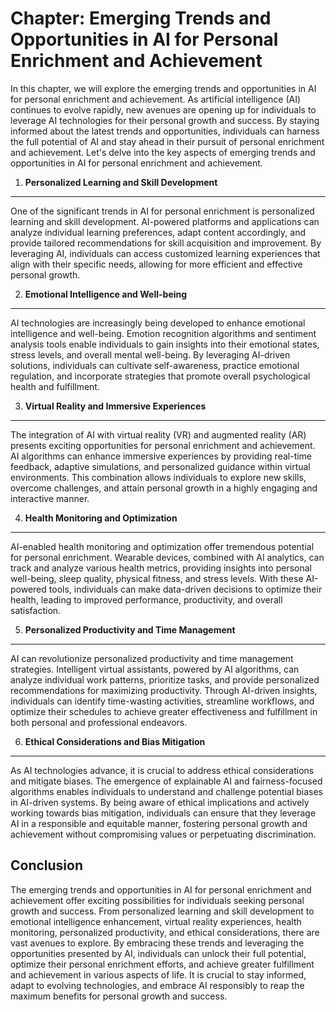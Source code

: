 Chapter: Emerging Trends and Opportunities in AI for Personal Enrichment and Achievement
========================================================================================

In this chapter, we will explore the emerging trends and opportunities in AI for personal enrichment and achievement. As artificial intelligence (AI) continues to evolve rapidly, new avenues are opening up for individuals to leverage AI technologies for their personal growth and success. By staying informed about the latest trends and opportunities, individuals can harness the full potential of AI and stay ahead in their pursuit of personal enrichment and achievement. Let's delve into the key aspects of emerging trends and opportunities in AI for personal enrichment and achievement.

1. **Personalized Learning and Skill Development**
--------------------------------------------------

One of the significant trends in AI for personal enrichment is personalized learning and skill development. AI-powered platforms and applications can analyze individual learning preferences, adapt content accordingly, and provide tailored recommendations for skill acquisition and improvement. By leveraging AI, individuals can access customized learning experiences that align with their specific needs, allowing for more efficient and effective personal growth.

2. **Emotional Intelligence and Well-being**
--------------------------------------------

AI technologies are increasingly being developed to enhance emotional intelligence and well-being. Emotion recognition algorithms and sentiment analysis tools enable individuals to gain insights into their emotional states, stress levels, and overall mental well-being. By leveraging AI-driven solutions, individuals can cultivate self-awareness, practice emotional regulation, and incorporate strategies that promote overall psychological health and fulfillment.

3. **Virtual Reality and Immersive Experiences**
------------------------------------------------

The integration of AI with virtual reality (VR) and augmented reality (AR) presents exciting opportunities for personal enrichment and achievement. AI algorithms can enhance immersive experiences by providing real-time feedback, adaptive simulations, and personalized guidance within virtual environments. This combination allows individuals to explore new skills, overcome challenges, and attain personal growth in a highly engaging and interactive manner.

4. **Health Monitoring and Optimization**
-----------------------------------------

AI-enabled health monitoring and optimization offer tremendous potential for personal enrichment. Wearable devices, combined with AI analytics, can track and analyze various health metrics, providing insights into personal well-being, sleep quality, physical fitness, and stress levels. With these AI-powered tools, individuals can make data-driven decisions to optimize their health, leading to improved performance, productivity, and overall satisfaction.

5. **Personalized Productivity and Time Management**
----------------------------------------------------

AI can revolutionize personalized productivity and time management strategies. Intelligent virtual assistants, powered by AI algorithms, can analyze individual work patterns, prioritize tasks, and provide personalized recommendations for maximizing productivity. Through AI-driven insights, individuals can identify time-wasting activities, streamline workflows, and optimize their schedules to achieve greater effectiveness and fulfillment in both personal and professional endeavors.

6. **Ethical Considerations and Bias Mitigation**
-------------------------------------------------

As AI technologies advance, it is crucial to address ethical considerations and mitigate biases. The emergence of explainable AI and fairness-focused algorithms enables individuals to understand and challenge potential biases in AI-driven systems. By being aware of ethical implications and actively working towards bias mitigation, individuals can ensure that they leverage AI in a responsible and equitable manner, fostering personal growth and achievement without compromising values or perpetuating discrimination.

Conclusion
----------

The emerging trends and opportunities in AI for personal enrichment and achievement offer exciting possibilities for individuals seeking personal growth and success. From personalized learning and skill development to emotional intelligence enhancement, virtual reality experiences, health monitoring, personalized productivity, and ethical considerations, there are vast avenues to explore. By embracing these trends and leveraging the opportunities presented by AI, individuals can unlock their full potential, optimize their personal enrichment efforts, and achieve greater fulfillment and achievement in various aspects of life. It is crucial to stay informed, adapt to evolving technologies, and embrace AI responsibly to reap the maximum benefits for personal growth and success.
